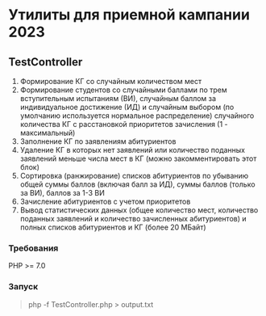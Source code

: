 # Утилиты для приемной кампании 2023

## TestController

1. Формирование КГ со случайным количеством мест
2. Формирование студентов со случайными баллами по трем вступительным испытаниям (ВИ), случайным баллом за индивидуальное достижение (ИД) и случайным выбором (по умолчанию используется нормальное распределение) случайного количества КГ с расстановкой приоритетов зачисления (1 - максимальный)
3. Заполнение КГ по заявлениям абитуриентов
4. Удаление КГ в которых нет заявлений или количество поданных заявлений меньше числа мест в КГ (можно закомментировать этот блок)
5. Сортировка (ранжирование) списков абитуриентов по убыванию общей суммы баллов (включая балл за ИД), суммы баллов (только за ВИ), баллов за 1-3 ВИ
6. Зачисление абитуриентов с учетом приоритетов
7. Вывод статистических данных (общее количество мест, количество поданных заявлений и количество зачисленных абитуриентов) и полных списков абитуриентов и КГ (более 20 МБайт)

### Требования

PHP >= 7.0

### Запуск

> php -f TestController.php > output.txt

